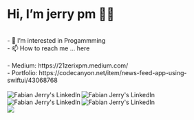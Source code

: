 <h1 align='left'>
  Hi, I’m jerry pm 👨‍💻
</h1>
<br/>
- 👀 I’m interested in Progammming <br/>
- 📫 How to reach me ... here
<br/><br/>
- Medium: https://21zerixpm.medium.com/
<br/>
- Portfolio: https://codecanyon.net/item/news-feed-app-using-swiftui/43068768
<br/><br/>

<a href="https://www.linkedin.com/in/jeri-purnama-maulid-146b5b109/">
  <img align="left" alt="Fabian Jerry's LinkedIn" src="https://img.shields.io/badge/LinkedIn-0077B5?style=for-the-badge&logo=linkedin&logoColor=white" />
</a>
<a href="https://twitter.com/luffyselah">
  <img align="left" alt="Fabian Jerry's LinkedIn" src="https://img.shields.io/badge/Twitter-1DA1F2?style=for-the-badge&logo=twitter&logoColor=white" />
</a>
<a href="https://codecanyon.net/item/simple-qr-code-barcode-scanner-generate-ios-12-and-13/25018066">
  <img align="left" alt="Fabian Jerry's LinkedIn" src="https://img.shields.io/badge/Swift-FA7343?style=for-the-badge&logo=swift&logoColor=white" />  
</a>
<a href="https://codecanyon.net/item/simple-qr-code-barcode-scanner-generate-ios-12-and-13/25018066">
  <img align="left" alt="Fabian Jerry's LinkedIn" src="https://img.shields.io/badge/Flutter-25B1FA?style=for-the-badge&logo=flutter&logoColor=white" />  
</a>
<br/><br/>

<td colspan="2" rowspan="2">
<a href="https://github-readme-stats.vercel.app/api/top-langs/?username=jerrypm&langs_count=8&layout=compact&hide_border=true&title_color=FF5600">
<img src="https://github-readme-stats.vercel.app/api/top-langs/?username=jerrypm&langs_count=8&layout=compact&hide_border=true&title_color=FF5600">
</a>
</td>



<!---
jerrypm/jerrypm is a ✨ special ✨ repository because its `README.md` (this file) appears on your GitHub profile.
You can click the Preview link to take a look at your changes.
--->
